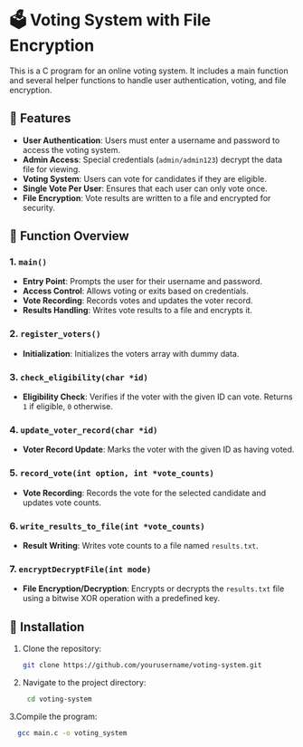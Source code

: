 # 🗳️ Voting System with File Encryption

This is a C program for an online voting system. It includes a main function and several helper functions to handle user authentication, voting, and file encryption.

## 🚀 Features

- **User Authentication**: Users must enter a username and password to access the voting system.
- **Admin Access**: Special credentials (`admin/admin123`) decrypt the data file for viewing.
- **Voting System**: Users can vote for candidates if they are eligible.
- **Single Vote Per User**: Ensures that each user can only vote once.
- **File Encryption**: Vote results are written to a file and encrypted for security.

## 📜 Function Overview

### 1. `main()`

- **Entry Point**: Prompts the user for their username and password.
- **Access Control**: Allows voting or exits based on credentials.
- **Vote Recording**: Records votes and updates the voter record.
- **Results Handling**: Writes vote results to a file and encrypts it.

### 2. `register_voters()`

- **Initialization**: Initializes the voters array with dummy data.

### 3. `check_eligibility(char *id)`

- **Eligibility Check**: Verifies if the voter with the given ID can vote. Returns `1` if eligible, `0` otherwise.

### 4. `update_voter_record(char *id)`

- **Voter Record Update**: Marks the voter with the given ID as having voted.

### 5. `record_vote(int option, int *vote_counts)`

- **Vote Recording**: Records the vote for the selected candidate and updates vote counts.

### 6. `write_results_to_file(int *vote_counts)`

- **Result Writing**: Writes vote counts to a file named `results.txt`.

### 7. `encryptDecryptFile(int mode)`

- **File Encryption/Decryption**: Encrypts or decrypts the `results.txt` file using a bitwise XOR operation with a predefined key.

## 🔧 Installation

1. Clone the repository:
   ```bash
   git clone https://github.com/yourusername/voting-system.git
2. Navigate to the project directory:
   ```bash
    cd voting-system
3.Compile the program:
  ```bash
    gcc main.c -o voting_system
